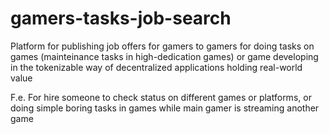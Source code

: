 # gamers-tasks-job-search
Platform for publishing job offers for gamers to gamers for doing tasks on games (mainteinance tasks in high-dedication games) or game developing in the tokenizable way of decentralized applications holding real-world value

F.e. For hire someone to check status on different games or platforms, or doing simple boring tasks in games while main gamer is streaming another game

